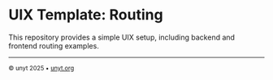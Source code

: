 # UIX Template: Routing

This repository provides a simple UIX setup, including backend and frontend
routing examples.

---

<sub>&copy; unyt 2025 • [unyt.org](https://unyt.org)</sub>
